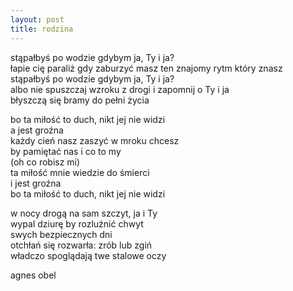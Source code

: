 ```yaml
---
layout: post
title: rodzina
---
```


stąpałbyś po wodzie gdybym ja, Ty i ja?\
łapie cię paraliż gdy zaburzyć masz ten znajomy rytm który znasz\
stąpałbyś po wodzie gdybym ja, Ty i ja?\
albo nie spuszczaj wzroku z drogi i zapomnij o Ty i ja\
błyszczą się bramy do pełni życia

bo ta miłość to duch, nikt jej nie widzi\
a jest groźna\
każdy cień nasz zaszyć w mroku chcesz\
by pamiętać nas i co to my\
(oh co robisz mi)\
ta miłość mnie wiedzie do śmierci\
i jest groźna\
bo ta miłość to duch, nikt jej nie widzi

w nocy drogą na sam szczyt, ja i Ty\
wypal dziurę by rozluźnić chwyt\
swych bezpiecznych dni\
otchłań się rozwarła: zrób lub zgiń\
władczo spoglądają twe stalowe oczy

agnes obel
